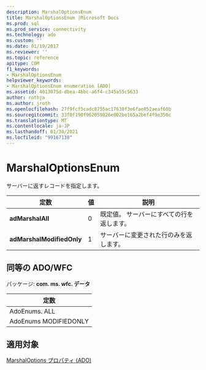 ```yaml
---
description: MarshalOptionsEnum
title: MarshalOptionsEnum |Microsoft Docs
ms.prod: sql
ms.prod_service: connectivity
ms.technology: ado
ms.custom: ''
ms.date: 01/19/2017
ms.reviewer: ''
ms.topic: reference
apitype: COM
f1_keywords:
- MarshalOptionsEnum
helpviewer_keywords:
- MarshalOptionsEnum enumeration [ADO]
ms.assetid: 4013075d-dbea-4bbc-a6f4-c345a55c5633
author: rothja
ms.author: jroth
ms.openlocfilehash: 27f9fcf5cadc8755ac17630f3e6fae852aeaf60b
ms.sourcegitcommit: 33f0f190f962059826e002be165a2bef4f9e350c
ms.translationtype: MT
ms.contentlocale: ja-JP
ms.lasthandoff: 01/30/2021
ms.locfileid: "99167138"
---
```

# <a name="marshaloptionsenum"></a>MarshalOptionsEnum
サーバーに返すレコードを指定します。  
  
|定数|値|説明|  
|--------------|-----------|-----------------|  
|**adMarshalAll**|0|既定値。 サーバーにすべての行を返します。|  
|**adMarshalModifiedOnly**|1|サーバーに変更された行のみを返します。|  
  
## <a name="adowfc-equivalent"></a>同等の ADO/WFC  
 パッケージ: **com. ms. wfc. データ**  
  
|定数|  
|--------------|  
|AdoEnums. ALL|  
|AdoEnums MODIFIEDONLY|  
  
## <a name="applies-to"></a>適用対象  
 [MarshalOptions プロパティ (ADO)](./marshaloptions-property-ado.md)